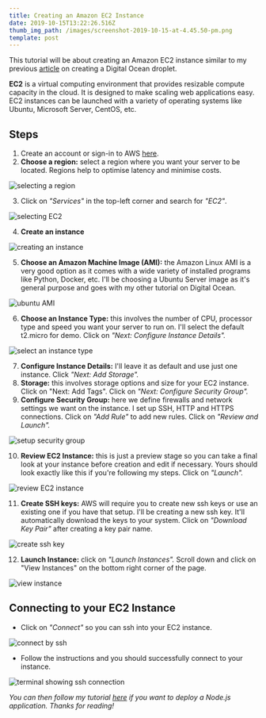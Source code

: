 ```yaml
---
title: Creating an Amazon EC2 Instance
date: 2019-10-15T13:22:26.516Z
thumb_img_path: /images/screenshot-2019-10-15-at-4.45.50-pm.png
template: post
---
```

This tutorial will be about creating an Amazon EC2 instance similar to my previous [article](https://jherey.netlify.com/posts/creating-an-ubuntu-digital-ocean-droplet/) on creating a Digital Ocean droplet.

**EC2** is a virtual computing environment that provides resizable compute capacity in the cloud. It is designed to make scaling web applications easy. EC2 instances can be launched with a variety of operating systems like Ubuntu, Microsoft Server, CentOS, etc.

## Steps

1. Create an account or sign-in to AWS [here](https://signin.aws.amazon.com/signin?redirect_uri=https%3A%2F%2Fportal.aws.amazon.com%2Fbilling%2Fsignup%2Fresume&client_id=signup).
2. **Choose a region:** select a region where you want your server to be located. Regions help to optimise latency and minimise costs.

![selecting a region](/images/screenshot-2019-10-15-at-5.13.35-pm.png)

3. Click on _"Services"_ in the top-left corner and search for _"EC2"_.

![selecting EC2](/images/screenshot-2019-10-15-at-2.31.39-pm.png)

4. **Create an instance**

![creating an instance](/images/screenshot-2019-10-15-at-2.46.36-pm.png)

5. **Choose an Amazon Machine Image (AMI):** the Amazon Linux AMI is a very good option as it comes with a wide variety of installed programs like Python, Docker, etc. I'll be choosing a Ubuntu Server image as it's general purpose and goes with my other tutorial on Digital Ocean.

![ubuntu AMI](/images/screenshot-2019-10-15-at-2.57.29-pm.png)

6. **Choose an Instance Type:** this involves the number of CPU, processor type and speed you want your server to run on. I'll select the default t2.micro for demo. Click on _"Next: Configure Instance Details"._

![select an instance type](/images/screenshot-2019-10-15-at-2.59.50-pm.png)

7. **Configure Instance Details:** I'll leave it as default and use just one instance. Click _"Next: Add Storage"._
8. **Storage:** this involves storage options and size for your EC2 instance. Click on "Next: Add Tags". Click on _"Next: Configure Security Group"._
9. **Configure Security Group:** here we define firewalls and network settings we want on the instance. I set up SSH, HTTP and HTTPS connections. Click on _"Add Rule"_ to add new rules. Click on _"Review and Launch"._

![setup security group](/images/screenshot-2019-10-15-at-3.15.58-pm.png)

10. **Review EC2 Instance:** this is just a preview stage so you can take a final look at your instance before creation and edit if necessary. Yours should look exactly like this if you're following my steps. Click on _"Launch"._

![review EC2 instance](/images/screenshot-2019-10-15-at-3.22.10-pm.png)

11. **Create SSH keys:** AWS will require you to create new ssh keys or use an existing one if you have that setup. I'll be creating a new ssh key. It'll automatically download the keys to your system. Click on _"Download Key Pair"_ after creating a key pair name.

![create ssh key](/images/screenshot-2019-10-15-at-4.19.05-pm.png)

12. **Launch Instance:** click on _"Launch Instances"._ Scroll down and click on "View Instances" on the bottom right corner of the page.

![view instance](/images/screenshot-2019-10-15-at-4.24.10-pm.png)

## Connecting to your EC2 Instance

* Click on _"Connect"_ so you can ssh into your EC2 instance.

![connect by ssh](/images/screenshot-2019-10-15-at-4.37.29-pm.png)

* Follow the instructions and you should successfully connect to your instance.

![terminal showing ssh connection](/images/screenshot-2019-10-15-at-4.41.23-pm.png)

_You can then follow my tutorial_ [_here_](https://jherey.netlify.com/posts/node-js-with-nginx-using-digital-ocean/) _if you want to deploy a Node.js application. Thanks for reading!_
